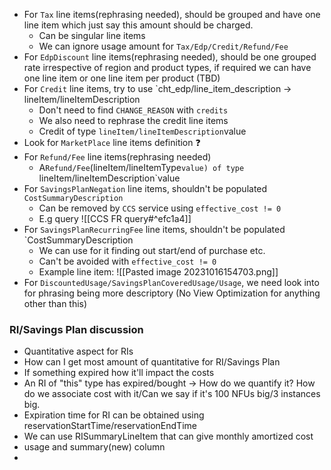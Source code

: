 - For `Tax` line items(rephrasing needed), should be grouped and have one line item which just say this amount should be charged.
	- Can be singular line items
	- We can ignore usage amount for `Tax/Edp/Credit/Refund/Fee`
- For `EdpDiscount` line items(rephrasing needed), should be one grouped rate irrespective of region and product types, if required we can have one line item or one line item per product (TBD)
- For `Credit` line items, try to use `cht_edp/line_item_description -> lineItem/lineItemDescription 
	- Don't need to find `CHANGE_REASON` with `credits`
	- We also need to rephrase the credit line items
	- Credit of type `lineItem/lineItemDescription`value
- Look for `MarketPlace` line items definition ❓
- For `Refund/Fee` line items(rephrasing needed)
	- A`Refund/Fee`(lineItem/lineItemType`value) of type `lineItem/lineItemDescription`value
- For `SavingsPlanNegation` line items, shouldn't be populated `CostSummaryDescription`
	- Can be removed by `CCS` service using `effective_cost != 0`
	- E.g query ![[CCS FR query#^efc1a4]]
- For `SavingsPlanRecurringFee` line items, shouldn't be populated `CostSummaryDescription
	- We can use for it finding out start/end of purchase etc.
	- Can't be avoided with `effective_cost != 0` 
	- Example line item:
	  ![[Pasted image 20231016154703.png]]
- For `DiscountedUsage/SavingsPlanCoveredUsage/Usage`, we need look into for phrasing being more descriptory (No View Optimization for anything other than this)


### RI/Savings Plan discussion
- Quantitative aspect for RIs
- How can I get most amount of quantitative for RI/Savings Plan
- If something expired how it'll impact the costs
- An RI of "this" type has expired/bought -> How do we quantify it? How do we associate cost with it/Can we say if it's 100 NFUs big/3 instances big.
- Expiration time for RI can be obtained using reservationStartTime/reservationEndTime
- We can use RISummaryLineItem that can give monthly amortized cost
- usage and summary(new) column
- 